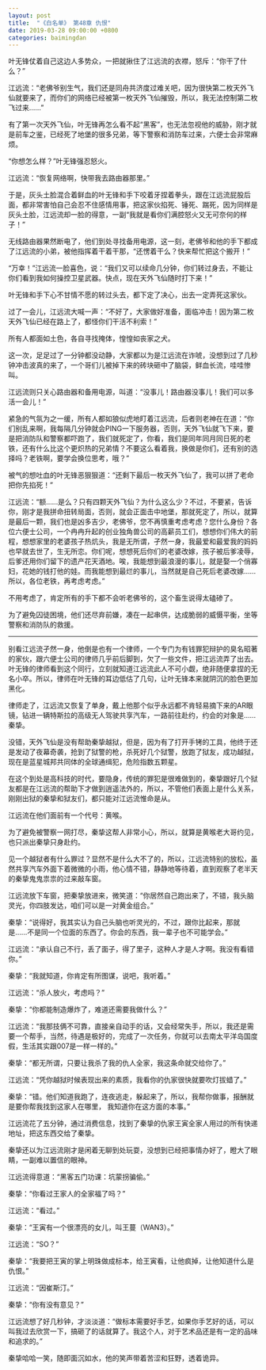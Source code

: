 ```yaml
---
layout: post
title:  "《白名单》 第48章 仇恨"
date: 2019-03-28 09:00:00 +0800
categories: baimingdan
---
```


叶无锋仗着自己这边人多势众，一把就揪住了江远流的衣襟，怒斥：“你干了什么？”

江远流：“老佛爷别生气，我们还是同舟共济度过难关吧，因为很快第二枚天外飞仙就要来了，而你们的网络已经被第一枚天外飞仙摧毁，所以，我无法控制第二枚飞过来……”

有了第一次天外飞仙，叶无锋再怎么看不起“黑客”，也无法忽视他的威胁，刚才就是前车之鉴，已经死了地堡的很多兄弟，等下警察和消防车过来，六便士会非常麻烦。

“你想怎么样？”叶无锋强忍怒火。

江远流：“恢复网络啊，快带我去路由器那里。”

于是，灰头土脸混合着鲜血的叶无锋和手下咬着牙捏着拳头，跟在江远流屁股后面，都非常害怕自己会忍不住感情用事，把这家伙掐死、锤死、踹死，因为同样是灰头土脸，江远流却一脸的得意，一副“我就是看你们满腔怒火又无可奈何的样子！”

无线路由器果然断电了，他们到处寻找备用电源，这一刻，老佛爷和他的手下都成了江远流的小弟，被他指挥着干着干那，“还愣着干么？快来帮忙把这个搬开！”

“万幸！”江远流一脸喜色，说：“我们又可以续命几分钟，你们转过身去，不能让你们看到我如何操控卫星武器。快点，现在天外飞仙随时打下来！”

叶无锋和手下心不甘情不愿的转过头去，都下定了决心，出去一定弄死这家伙。

过了一会儿，江远流大喊一声：“不好了，大家做好准备，面临冲击！因为第二枚天外飞仙已经在路上了，都怪你们干活不利索！”

所有人都面如土色，各自寻找掩体，惶惶如丧家之犬。

这一次，足足过了一分钟都没动静，大家都以为是江远流在诈唬，没想到过了几秒钟冲击波真的来了，一个哥们儿被掉下来的砖块砸中了脑袋，鲜血长流，哇哇惨叫。

江远流则只关心路由器和备用电源，叫道：“没事儿！路由器没事儿！我们可以多活一会儿！”

紧急的气氛为之一缓，所有人都如狼似虎地盯着江远流，后者则老神在在道：“你们别乱来啊，我每隔几分钟就会PING一下服务器，否则，天外飞仙就飞下来，要是把消防队和警察都吓跑了，我们就死定了，你看，我们是同年同月同日死的老铁，还有什么比这个更炽热的兄弟情？不要这么看着我，换做是你们，还有别的选择吗？老铁啊，要学会换位思考，哦？”

被气的想吐血的叶无锋恶狠狠道：“还剩下最后一枚天外飞仙了，我可以拼了老命把你先掐死！”

江远流：“额……是么？只有四颗天外飞仙？为什么这么少？不过，不要紧，告诉你，刚才是我拼命扭转局面，否则，就会正面击中地堡，那就死定了，所以，就算是最后一颗，我们也是凶多吉少，老佛爷，您不再慎重考虑考虑？您什么身份？各位六便士公司，一个冉冉升起的创业独角兽公司的高薪员工们，想想你们伟大的前程，想想家里的老婆孩子热炕头，我是无所谓，孑然一身，我最爱和最爱我的妈妈也早就去世了，生无所恋。你们呢，想想死后你们的老婆改嫁，孩子被后爹凌辱，后爹还用你们留下的遗产花天酒地。唉，我能想到最浪漫的事儿，就是娶一个俏寡妇，花她的钱打他的娃。而我能想到最烂的事儿，当然就是自己死后老婆改嫁……所以，各位老铁，再考虑考虑。”

不用考虑了，肯定所有的手下都不会听老佛爷的，这个畜生说得太磕碜了。

为了避免囚徒困境，他们还尽弃前嫌，凑在一起串供，达成脆弱的威慑平衡，坐等警察和消防队的救援。

***

别看江远流孑然一身，他倒是也有一个律师，一个专门为有钱罪犯辩护的臭名昭著的家伙，跟六便士公司的律师几乎前后脚到，欠了一些文件，把江远流弄了出去。叶无锋的律师看到这个同行，立刻就知道江远流此人不可小觑，绝非随便拿捏的无名小卒。所以，律师在叶无锋的耳边低估了几句，让叶无锋本来就阴沉的脸色更加黑化。

律师走了，江远流又恢复了单身，戴上他那个似乎永远都不肯轻易摘下来的AR眼镜，钻进一辆特斯拉的高级无人驾驶共享汽车，一路前往赴约，约会的对象是……秦挚。

没错，天外飞仙是没有帮助秦挚越狱，但是，因为有了打开手铐的工具，他终于还是发动了夜幕奇袭，抢到了狱警的枪，杀死好几个狱警，放跑了狱友，成功越狱，现在是蓝星城邦共同体的全球通缉犯，危险指数五颗星。

在这个到处是高科技的时代，要隐身，传统的罪犯是很难做到的，秦挚跟好几个狱友都是在江远流的帮助下才做到逍遥法外的，所以，不管他们表面上是什么关系，刚刚出狱的秦挚和狱友们，都只能对江远流惟命是从。

江远流在他们面前有一个代号：黄喉。

为了避免被警察一网打尽，秦挚这帮人非常小心，所以，就算是黄喉老大哥约见，也只派出秦挚只身赴约。

见一个越狱者有什么罪过？显然不是什么大不了的，所以，江远流特别的放松，虽然共享汽车外面下着微微的小雨，他心情不错，静静地等待着，直到观察了老半天的秦挚鬼鬼祟祟的过来敲车窗。

江远流放下车窗，把秦挚放进来，微笑道：“你居然自己跑出来了，不错，我头脑灵光，你四肢发达，咱们可以是一对黄金组合。”

秦挚：“说得好，我其实认为自己头脑也听灵光的，不过，跟你比起来，那就是……不是同一个位面的东西了。你会的东西，我一辈子也不可能学会。”

江远流：“承认自己不行，丢了面子，得了里子，这种人才是人才啊。我没有看错你。”

秦挚：“我就知道，你肯定有所图谋，说吧，我听着。”

江远流：“杀人放火，考虑吗？”

秦挚：“你都能制造爆炸了，难道还需要我做什么？”

江远流：“我那技俩不可靠，直接亲自动手的话，又会经常失手，所以，我还是需要一个帮手，当然，待遇是极好的，完成了一次任务，你就可以去南太平洋岛国度假，生活其实跟007是一样一样的。”

秦挚：“都无所谓，只要让我杀了我的仇人全家，我这条命就交给你了。”

江远流：“凭你越狱时候表现出来的素质，我看你的仇家很快就要吹灯拔蜡了。”

秦挚：“错。他们知道我跑了，连夜逃走，躲起来了，所以，我帮你做事，报酬就是要你帮我找到这家人在哪里， 我知道你在这方面的本事。”

江远流花了五分钟，通过消费信息，找到了秦挚的仇家王寅全家人用过的所有快递地址，把这东西交给了秦挚。

秦挚还以为江远流刚才是闲着无聊到处玩耍，没想到已经把事情办好了，瞪大了眼睛，一副难以置信的眼神。

江远流得意道：“黑客五门功课：坑蒙拐骗偷。”

秦挚：“你看过王家人的全家福了吗？”

江远流：“看过。”

秦挚：“王寅有一个很漂亮的女儿，叫王蔓（WAN3）。”

江远流：“SO？”

秦挚：“我要把王寅的掌上明珠做成标本，给王寅看，让他疯掉，让他知道什么是仇恨。”

江远流：“因崔斯汀。”

秦挚：“你有没有意见？”

江远流想了好几秒钟，才淡淡道：“做标本需要好手艺，如果你手艺好的话，可以叫我过去欣赏一下，搞砸了的话就算了。我这个人，对于艺术品还是有一定的品味和追求的。”

秦挚哈哈一笑，随即面沉如水，他的笑声带着苦涩和狂野，透着诡异。
